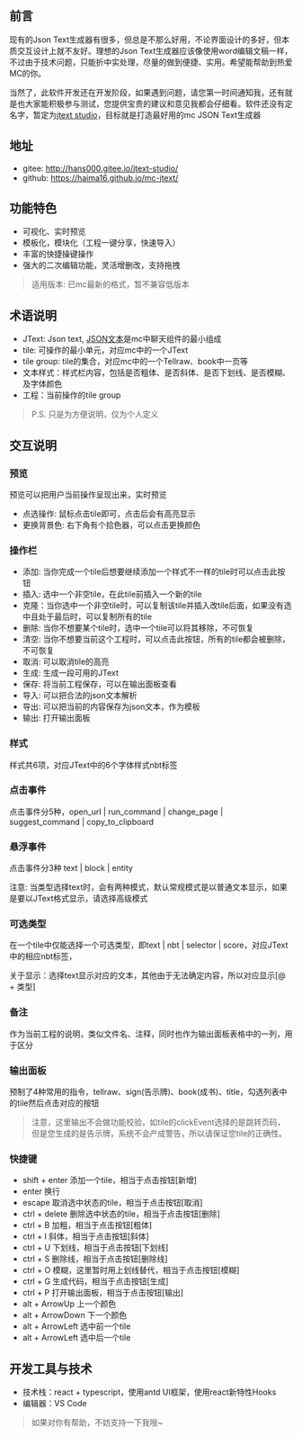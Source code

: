 ## 前言

现有的Json Text生成器有很多，但总是不那么好用，不论界面设计的多好，但本质交互设计上就不友好。理想的Json Text生成器应该像使用word编辑文稿一样，不过由于技术问题，只能折中实处理，尽量的做到便捷、实用。希望能帮助到热爱MC的你。

当然了，此软件开发还在开发阶段，如果遇到问题，请您第一时间通知我，还有就是也大家能积极参与测试，您提供宝贵的建议和意见我都会仔细看。软件还没有定名字，暂定为[jtext studio](https://haima16.github.io/mc-jtext/)，目标就是打造最好用的mc JSON Text生成器

## 地址
- gitee: http://hans000.gitee.io/jtext-studio/
- github: https://haima16.github.io/mc-jtext/

## 功能特色

- 可视化、实时预览
- 模板化，模块化（工程一键分享，快速导入）
- 丰富的快捷操键操作
- 强大的二次编辑功能，灵活增删改，支持拖拽

> 适用版本: 已mc最新的格式，暂不兼容低版本

## 术语说明

  - JText: Json text, [JSON文本](https://minecraft-zh.gamepedia.com/%E5%91%BD%E4%BB%A4#JSON.E6.96.87.E6.9C.AC)是mc中聊天组件的最小组成
  - tile: 可操作的最小单元，对应mc中的一个JText 
  - tile group: tile的集合，对应mc中的一个Tellraw、book中一页等
  - 文本样式：样式栏内容，包括是否粗体、是否斜体、是否下划线、是否模糊、及字体颜色
  - 工程：当前操作的tile group

> P.S. 只是为方便说明，仅为个人定义

## 交互说明

### 预览

预览可以把用户当前操作呈现出来，实时预览

- 点选操作: 鼠标点击tile即可，点击后会有高亮显示
- 更换背景色: 右下角有个拾色器，可以点击更换颜色

### 操作栏

- 添加: 当你完成一个tile后想要继续添加一个样式不一样的tile时可以点击此按钮
- 插入: 选中一个非空tile，在此tile前插入一个新的tile
- 克隆：当你选中一个非空tile时，可以复制该tile并插入改tile后面，如果没有选中且处于最后时，可以复制所有的tile
- 删除: 当你不想要某个tile时，选中一个tile可以将其移除，不可恢复
- 清空: 当你不想要当前这个工程时，可以点击此按钮，所有的tile都会被删除，不可恢复
- 取消: 可以取消tile的高亮
- 生成: 生成一段可用的JText
- 保存: 将当前工程保存，可以在输出面板查看
- 导入: 可以把合法的json文本解析
- 导出: 可以把当前的内容保存为json文本，作为模板
- 输出: 打开输出面板

### 样式

样式共6项，对应JText中的6个字体样式nbt标签

### 点击事件

点击事件分5种，open_url | run_command | change_page | suggest_command | copy_to_clipboard

### 悬浮事件

点击事件分3种 text | block | entity

注意: 当类型选择text时，会有两种模式，默认常规模式是以普通文本显示，如果是要以JText格式显示，请选择高级模式

### 可选类型

在一个tile中仅能选择一个可选类型，即text | nbt | selector | score，对应JText中的相应nbt标签，

关于显示：选择text显示对应的文本，其他由于无法确定内容，所以对应显示[@ + 类型]

### 备注

作为当前工程的说明，类似文件名、注释，同时也作为输出面板表格中的一列，用于区分

### 输出面板

预制了4种常用的指令，tellraw、sign(告示牌)、book(成书)、title，勾选列表中的tile然后点击对应的按钮

> 注意，这里输出不会做功能校验，如tile的clickEvent选择的是跳转页码，但是您生成的是告示牌，系统不会产成警告，所以请保证您tile的正确性。

### 快捷键

  - shift + enter 添加一个tile，相当于点击按钮[新增]
  - enter 换行
  - escape 取消选中状态的tile，相当于点击按钮[取消]
  - ctrl + delete 删除选中状态的tile，相当于点击按钮[删除]
  - ctrl + B 加粗，相当于点击按钮[粗体]
  - ctrl + I 斜体，相当于点击按钮[斜体]
  - ctrl + U 下划线，相当于点击按钮[下划线]
  - ctrl + S 删除线，相当于点击按钮[删除线]
  - ctrl + O 模糊，这里暂时用上划线替代，相当于点击按钮[模糊]
  - ctrl + G 生成代码，相当于点击按钮[生成]
  - ctrl + P 打开输出面板，相当于点击按钮[输出]
  - alt + ArrowUp 上一个颜色
  - alt + ArrowDown 下一个颜色
  - alt + ArrowLeft 选中前一个tile
  - alt + ArrowLeft 选中后一个tile

## 开发工具与技术

- 技术栈：react + typescript，使用antd UI框架，使用react新特性Hooks
- 编辑器：VS Code

> 如果对你有帮助，不妨支持一下我哦~